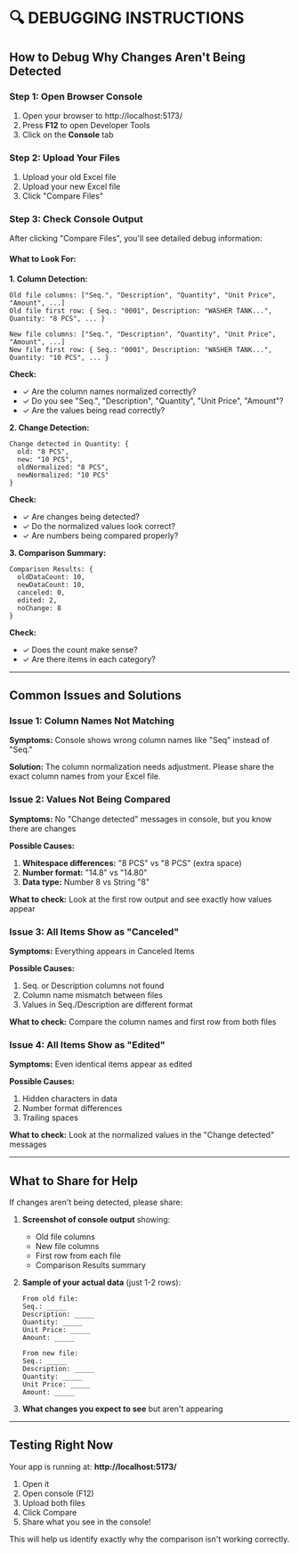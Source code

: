 # 🔍 DEBUGGING INSTRUCTIONS

## How to Debug Why Changes Aren't Being Detected

### Step 1: Open Browser Console
1. Open your browser to http://localhost:5173/
2. Press **F12** to open Developer Tools
3. Click on the **Console** tab

### Step 2: Upload Your Files
1. Upload your old Excel file
2. Upload your new Excel file
3. Click "Compare Files"

### Step 3: Check Console Output
After clicking "Compare Files", you'll see detailed debug information:

#### What to Look For:

**1. Column Detection:**
```
Old file columns: ["Seq.", "Description", "Quantity", "Unit Price", "Amount", ...]
Old file first row: { Seq.: "0001", Description: "WASHER TANK...", Quantity: "8 PCS", ... }

New file columns: ["Seq.", "Description", "Quantity", "Unit Price", "Amount", ...]
New file first row: { Seq.: "0001", Description: "WASHER TANK...", Quantity: "10 PCS", ... }
```

**Check:**
- ✓ Are the column names normalized correctly?
- ✓ Do you see "Seq.", "Description", "Quantity", "Unit Price", "Amount"?
- ✓ Are the values being read correctly?

**2. Change Detection:**
```
Change detected in Quantity: {
  old: "8 PCS",
  new: "10 PCS",
  oldNormalized: "8 PCS",
  newNormalized: "10 PCS"
}
```

**Check:**
- ✓ Are changes being detected?
- ✓ Do the normalized values look correct?
- ✓ Are numbers being compared properly?

**3. Comparison Summary:**
```
Comparison Results: {
  oldDataCount: 10,
  newDataCount: 10,
  canceled: 0,
  edited: 2,
  noChange: 8
}
```

**Check:**
- ✓ Does the count make sense?
- ✓ Are there items in each category?

---

## Common Issues and Solutions

### Issue 1: Column Names Not Matching
**Symptoms:** Console shows wrong column names like "Seq" instead of "Seq."

**Solution:** The column normalization needs adjustment. Please share the exact column names from your Excel file.

### Issue 2: Values Not Being Compared
**Symptoms:** No "Change detected" messages in console, but you know there are changes

**Possible Causes:**
1. **Whitespace differences:** "8 PCS" vs "8  PCS" (extra space)
2. **Number format:** "14.8" vs "14.80"
3. **Data type:** Number 8 vs String "8"

**What to check:** Look at the first row output and see exactly how values appear

### Issue 3: All Items Show as "Canceled"
**Symptoms:** Everything appears in Canceled Items

**Possible Causes:**
1. Seq. or Description columns not found
2. Column name mismatch between files
3. Values in Seq./Description are different format

**What to check:** Compare the column names and first row from both files

### Issue 4: All Items Show as "Edited"
**Symptoms:** Even identical items appear as edited

**Possible Causes:**
1. Hidden characters in data
2. Number format differences
3. Trailing spaces

**What to check:** Look at the normalized values in the "Change detected" messages

---

## What to Share for Help

If changes aren't being detected, please share:

1. **Screenshot of console output** showing:
   - Old file columns
   - New file columns
   - First row from each file
   - Comparison Results summary

2. **Sample of your actual data** (just 1-2 rows):
   ```
   From old file:
   Seq.: _____
   Description: _____
   Quantity: _____
   Unit Price: _____
   Amount: _____

   From new file:
   Seq.: _____
   Description: _____
   Quantity: _____
   Unit Price: _____
   Amount: _____
   ```

3. **What changes you expect to see** but aren't appearing

---

## Testing Right Now

Your app is running at: **http://localhost:5173/**

1. Open it
2. Open console (F12)
3. Upload both files
4. Click Compare
5. Share what you see in the console!

This will help us identify exactly why the comparison isn't working correctly.
